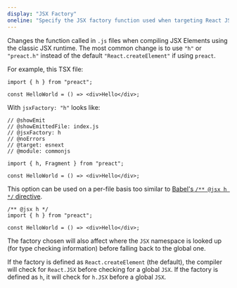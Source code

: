 ```yaml
---
display: "JSX Factory"
oneline: "Specify the JSX factory function used when targeting React JSX emit, e.g. 'React.createElement' or 'h'."
---
```


Changes the function called in `.js` files when compiling JSX Elements using the classic JSX runtime.
The most common change is to use `"h"` or `"preact.h"` instead of the default `"React.createElement"` if using `preact`.

For example, this TSX file:

```tsx
import { h } from "preact";

const HelloWorld = () => <div>Hello</div>;
```

With `jsxFactory: "h"` looks like:

```tsx 
// @showEmit
// @showEmittedFile: index.js
// @jsxFactory: h
// @noErrors
// @target: esnext
// @module: commonjs

import { h, Fragment } from "preact";

const HelloWorld = () => <div>Hello</div>;
```

This option can be used on a per-file basis too similar to [Babel's `/** @jsx h */` directive](https://babeljs.io/docs/en/babel-plugin-transform-react-jsx#custom).

```tsx 
/** @jsx h */
import { h } from "preact";

const HelloWorld = () => <div>Hello</div>;
```

The factory chosen will also affect where the `JSX` namespace is looked up (for type checking information) before falling back to the global one.

If the factory is defined as `React.createElement` (the default), the compiler will check for `React.JSX` before checking for a global `JSX`. If the factory is defined as `h`, it will check for `h.JSX` before a global `JSX`.
